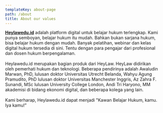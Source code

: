 ```yaml
---
templateKey: about-page
path: /about
title: About our values
---
```

<!--StartFragment-->

**[Heylawedu.id](https://heylawedu.id)** adalah platform digital untuk belajar hukum terlengkap. Kami punya semboyan, belajar hukum itu mudah. Bahkan bukan sarjana hukum, bisa belajar hukum dengan mudah. Banyak pelatihan, webinar dan kelas digital hukum tersedia di sini. Tentu dengan para pengajar dari profesional dan dosen hukum berpengalaman.\
\
Heylawedu.id merupakan bagian produk dari HeyLaw. HeyLaw didirikan oleh pemerhati hukum dan teknologi. Beberapa pendirinya adalah Awaludin Marwan, PhD, lulusan doktor Universitas Utrecht Belanda, Wahyu Agung Pramudito, PhD lulusan doktor Universitas Manchester Inggris, Az Zahra F. Sunandi, MSc lulusan University College London, Andi Tri Haryono, MM akademisi di bidang ekonomi digital, dan beberapa kolega yang lain.\
\
Kami berharap, Heylawedu.id dapat menjadi "Kawan Belajar Hukum, kamu. Iya kamu!"

<!--EndFragment-->